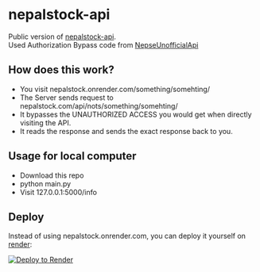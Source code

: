 # nepalstock-api

Public version of [nepalstock-api](https://nepalstock.onrender.com/info).<br>
Used Authorization Bypass code from [NepseUnofficialApi](https://github.com/basic-bgnr/NepseUnofficialApi)

## How does this work?
- You visit nepalstock.onrender.com/something/somehting/
- The Server sends request to nepalstock.com/api/nots/something/somehting/
- It bypasses the UNAUTHORIZED ACCESS you would get when directly visiting the API.
- It reads the response and sends the exact response back to you.

## Usage for local computer
- Download this repo
- python main.py
- Visit 127.0.0.1:5000/info

## Deploy
Instead of using nepalstock.onrender.com, you can deploy it yourself on [render](https://render.com/):

<a href="https://render.com/deploy?repo=https://github.com/Prabesh01/nepalstock-api">
  <img src="https://render.com/images/deploy-to-render-button.svg" alt="Deploy to Render">
</a>

